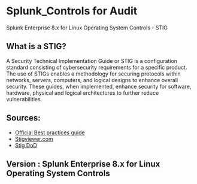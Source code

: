 # Splunk_Controls for Audit
Splunk Enterprise 8.x for Linux Operating System Controls - STIG


## What is a STIG?

A Security Technical Implementation Guide or STIG is a configuration standard consisting of cybersecurity requirements for a specific product. The use of STIGs enables a methodology for securing protocols within networks, servers, computers, and logical designs to enhance overall security. These guides, when implemented, enhance security for software, hardware, physical and logical architectures to further reduce vulnerabilities.

## Sources: 

- [Official Best practices guide](https://docs.splunk.com/Documentation/MSApp/2.0.4/MSInfra/Bestpracticesguide)
- [Stigviewer.com](https://www.stigviewer.com/stig/splunk_enterprise_8.xlinux/)
- [Stig DoD](https://public.cyber.mil/stigs/)

## Version : Splunk Enterprise 8.x for Linux Operating System Controls

